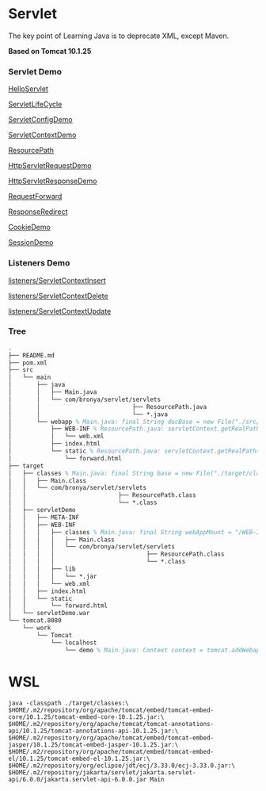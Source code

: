 # Servlet

The key point of Learning Java is to deprecate XML, except Maven.

**Based on Tomcat 10.1.25**

### Servlet Demo

[HelloServlet](http://127.0.0.1:8080/demo/hello?username=hello&password=1024)

[ServletLifeCycle](http://127.0.0.1:8080/demo/life/cycle)

[ServletConfigDemo](http://127.0.0.1:8080/demo/config)

[ServletContextDemo](http://127.0.0.1:8080/demo/context)

[ResourcePath](http://127.0.0.1:8080/demo/resource/path)

[HttpServletRequestDemo](http://127.0.0.1:8080/demo/request)

[HttpServletResponseDemo](http://127.0.0.1:8080/demo/response)

[RequestForward](http://127.0.0.1:8080/demo/forward?username=forward&password=1024)

[ResponseRedirect](http://127.0.0.1:8080/demo/redirect)

[CookieDemo](http://127.0.0.1:8080/demo/cookie)

[SessionDemo](http://127.0.0.1:8080/demo/session?company=bronya)

### Listeners Demo
[listeners/ServletContextInsert](http://127.0.0.1:8080/demo/context/insert)

[listeners/ServletContextDelete](http://127.0.0.1:8080/demo/context/delete)

[listeners/ServletContextUpdate](http://127.0.0.1:8080/demo/context/update)

### Tree

```tex
.
├── README.md
├── pom.xml
├── src
│   └── main
│       ├── java
│       │   ├── Main.java
│       │   └── com/bronya/servlet/servlets
│       │                          ├── ResourcePath.java
│       │                          └── *.java
│       └── webapp % Main.java: final String docBase = new File("./src/main/webapp").getAbsolutePath();
│           ├── WEB-INF % ResourcePath.java: servletContext.getRealPath("./WEB-INF");
│           │   └── web.xml
│           ├── index.html
│           └── static % ResourcePath.java: servletContext.getRealPath("./static");
│               └── forward.html
├── target
│   ├── classes % Main.java: final String base = new File("./target/classes").getAbsolutePath();
│   │   ├── Main.class
│   │   └── com/bronya/servlet/servlets
│   │                          ├── ResourcePath.class
│   │                          └── *.class
│   ├── servletDemo
│   │   ├── META-INF
│   │   ├── WEB-INF
│   │   │   ├── classes % Main.java: final String webAppMount = "/WEB-INF/classes";
│   │   │   │   ├── Main.class
│   │   │   │   └── com/bronya/servlet/servlets
│   │   │   │                          ├── ResourcePath.class
│   │   │   │                          └── *.class
│   │   │   ├── lib
│   │   │   │   └── *.jar
│   │   │   └── web.xml
│   │   ├── index.html
│   │   └── static
│   │       └── forward.html
│   └── servletDemo.war
└── tomcat.8080
    └── work
        └── Tomcat
            └── localhost
                └── demo % Main.java: Context context = tomcat.addWebapp("/demo", docBase);
```

# WSL

```shell
java -classpath ./target/classes:\
$HOME/.m2/repository/org/apache/tomcat/embed/tomcat-embed-core/10.1.25/tomcat-embed-core-10.1.25.jar:\
$HOME/.m2/repository/org/apache/tomcat/tomcat-annotations-api/10.1.25/tomcat-annotations-api-10.1.25.jar:\
$HOME/.m2/repository/org/apache/tomcat/embed/tomcat-embed-jasper/10.1.25/tomcat-embed-jasper-10.1.25.jar:\
$HOME/.m2/repository/org/apache/tomcat/embed/tomcat-embed-el/10.1.25/tomcat-embed-el-10.1.25.jar:\
$HOME/.m2/repository/org/eclipse/jdt/ecj/3.33.0/ecj-3.33.0.jar:\
$HOME/.m2/repository/jakarta/servlet/jakarta.servlet-api/6.0.0/jakarta.servlet-api-6.0.0.jar Main
```
